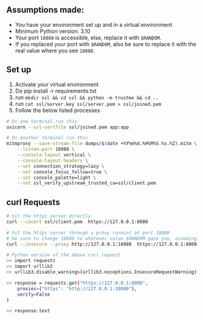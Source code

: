 ## Assumptions made:
- You have your environment set up and in a virtual environment
- Minimum Python version: 3.10
- Your port `18080` is accessible, else, replace it with `$RANDOM`.
- If you replaced your port with `$RANDOM`, also be sure to replace it with the real value where you see `18080`.

## Set up
1. Activate your virtual environment
2. Do pip install -r requirements.txt
3. run `mkdir ssl && cd ssl && python -m trustme && cd ..`
4. run `cat ssl/server.key ssl/server.pem > ssl/joined.pem`
5. Follow the below listed processes

```bash
# On one terminal run this
uvicorn --ssl-certfile ssl/joined.pem app:app

# On another terminal run this
mitmproxy --save-stream-file dumps/$(date +%Y%m%d.%H%M%S.%s.%Z).mitm \
    --listen-port 18080 \
    --console-layout vertical \
    --console-layout-headers \
    --set connection_strategy=lazy \
    --set console_focus_follow=true \
    --set console_palette=light \
    --set ssl_verify_upstream_trusted_ca=ssl/client.pem
```

## curl Requests
```bash
# hit the https server directly
curl --cacert ssl/client.pem  https://127.0.0.1:8000

# hit the https server through a proxy runnint at port 18080
# be sure to change 18080 to whatever value $RANDOM gave you, assuming you used that option!
curl --insecure --proxy http://127.0.0.1:18080  https://127.0.0.1:8000

# Python version of the above curl request
>> import requests
>> import urllib3
>> urllib3.disable_warnings(urllib3.exceptions.InsecureRequestWarning)

>> response = requests.get("https://127.0.0.1:8000",
    proxies={"https": "http://127.0.0.1:18080"},
    verify=False
)

>> response.text
```